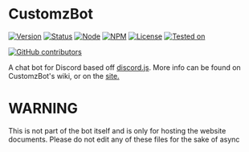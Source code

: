 # CustomzBot

[![Version](https://img.shields.io/badge/Version-1.1-green.svg?style=flat-square)](https://github.com/GlitchMasta47/CustomzBot/releases)
[![Status](https://img.shields.io/badge/Status-Ready-green.svg?style=flat-square)]()
[![Node](https://img.shields.io/badge/Node-5.2.0-blue.svg?style=flat-square)](http://nodejs.org)
[![NPM](https://img.shields.io/badge/NPM-3.5.3-blue.svg?style=flat-square)](http://nodejs.org)
[![License](https://img.shields.io/badge/License-GNU-blue.svg?style=flat-square)]()
[![Tested on](https://img.shields.io/badge/Tested%20on-Windows%2010%2FUbuntu%2015.10-lightgrey.svg?style=flat-square)]()

[![GitHub contributors](https://img.shields.io/github/contributors/glitchmasta47/customzbot.svg?style=flat-square)]()


A chat bot for Discord based off <a href="https://github.com/hydrabolt/discord.js/">discord.js</a>.
More info can be found on CustomzBot's wiki, or on the [site.](http://glitchmasta47.github.io/projects/customzbot/)

# WARNING
This is not part of the bot itself and is only for hosting the website documents. Please do not edit any of these files for the sake of async
